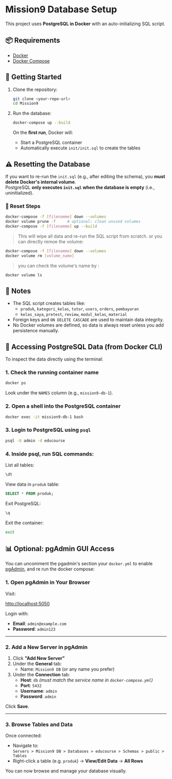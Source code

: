 # Mission9 Database Setup

This project uses **PostgreSQL in Docker** with an auto-initializing SQL script.

## 📦 Requirements

- [Docker](https://www.docker.com/)
- [Docker Compose](https://docs.docker.com/compose/)

## 🚀 Getting Started

1. Clone the repository:

   ```bash
   git clone <your-repo-url>
   cd Mission9
   ```

2. Run the database:

   ```bash
   docker-compose up --build
   ```

   On the **first run**, Docker will:

   - Start a PostgreSQL container
   - Automatically execute `init/init.sql` to create the tables

## ⚠️ Resetting the Database

If you want to re-run the `init.sql` (e.g., after editing the schema), you **must delete Docker's internal volume**.  
PostgreSQL **only executes `init.sql` when the database is empty** (i.e., uninitialized).

### 🧹 Reset Steps

```bash
docker-compose -f [filenamme] down --volumes
docker volume prune -f     # optional: clean unused volumes
docker-compose -f [filenamme] up --build
```

> This will wipe all data and re-run the SQL script from scratch. or you can directly remoe the volume:

```bash
docker-compose -f [filenamme] down --volumes
docker volume rm [volume_name]
```

> you can check the volume's name by :

```bash
docker volume ls
```

## 📝 Notes

- The SQL script creates tables like:
  - `produk`, `kategori_kelas`, `tutor`, `users`, `orders`, `pembayaran`
  - `kelas_saya`, `pretest`, `review`, `modul_kelas`, `material`
- Foreign keys and `ON DELETE CASCADE` are used to maintain data integrity.
- No Docker volumes are defined, so data is always reset unless you add persistence manually.

## 🐚 Accessing PostgreSQL Data (from Docker CLI)

To inspect the data directly using the terminal:

### 1. Check the running container name

```bash
docker ps
```

Look under the `NAMES` column (e.g., `mission9-db-1`).

### 2. Open a shell into the PostgreSQL container

```bash
docker exec -it mission9-db-1 bash
```

### 3. Login to PostgreSQL using `psql`

```bash
psql -U admin -d educourse
```

### 4. Inside psql, run SQL commands:

List all tables:

```sql
\dt
```

View data in `produk` table:

```sql
SELECT * FROM produk;
```

Exit PostgreSQL:

```sql
\q
```

Exit the container:

```bash
exit
```

## 📊 Optional: pgAdmin GUI Access

You can uncomment the pgadmin's section your `docker.yml` to enable [pgAdmin](https://www.pgadmin.org/), and re run the docker compose:

### 1. Open pgAdmin in Your Browser

Visit:

<http://localhost:5050>

Login with:

- **Email**: `admin@example.com`
- **Password**: `admin123`

---

### 2. Add a New Server in pgAdmin

1. Click **"Add New Server"**
2. Under the **General** tab:
   - Name: `Mission9 DB` (or any name you prefer)
3. Under the **Connection** tab:
   - **Host**: `db` _(must match the service name in `docker-compose.yml`)_
   - **Port**: `5432`
   - **Username**: `admin`
   - **Password**: `admin`

Click **Save**.

---

### 3. Browse Tables and Data

Once connected:

- Navigate to:  
  `Servers > Mission9 DB > Databases > educourse > Schemas > public > Tables`
- Right-click a table (e.g. `produk`)
  → **View/Edit Data**
  → **All Rows**

You can now browse and manage your database visually.
